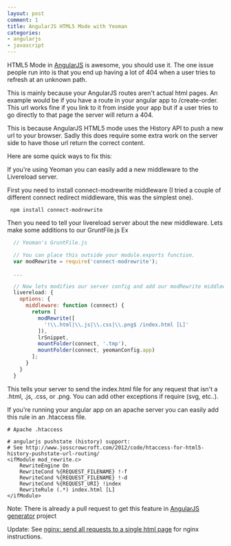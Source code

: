 ```yaml
---
layout: post
comment: 1
title: AngularJS HTML5 Mode with Yeoman
categories:
- angularjs
- javascript
---
```


HTML5 Mode in [AngularJS](http://angularjs.org) is awesome, you should use it. The one issue people run into
is that you end up having a lot of 404 when a user tries to refresh at an unknown path.

This is mainly because your AngularJS routes aren't actual html pages. An example would
be if you have a route in your angular app to /create-order. This url works fine if you
link to it from inside your app but if a user tries to go directly to that page the server
will return a 404.

This is because AngularJS HTML5 mode uses the History API to
push a new url to your browser. Sadly this does require some extra work on the server side
to have those url return the correct content.

Here are some quick ways to fix this:

If you're using Yeoman you can easily add a new middleware to the Livereload server.

First you need to install connect-modrewrite middleware (I tried a couple of different
connect redirect middleware, this was the simplest one).

```
 npm install connect-modrewrite
```

Then you need to tell your livereload server about the new middleware.
Lets make some additions to our GruntFile.js
Ex

```js
  // Yeoman's GruntFile.js

  // You can place this outside your module.exports function.
  var modRewrite = require('connect-modrewrite');

  ...

  // Now lets modifies our server config and add our modRewrite middleware.
  livereload: {
    options: {
      middleware: function (connect) {
        return [
          modRewrite([
            '!\\.html|\\.js|\\.css|\\.png$ /index.html [L]'
          ]),
          lrSnippet,
          mountFolder(connect, '.tmp'),
          mountFolder(connect, yeomanConfig.app)
        ];
      }
    }
  }
```

This tells your server to send the index.html file for any request that isn't a .html, .js, .css, or .png.
You can add other exceptions if require (svg, etc..).

If you're running your angular app on an apache server you can easily add this rule in an .htaccess file.

```
# Apache .htaccess

# angularjs pushstate (history) support:
# See http://www.josscrowcroft.com/2012/code/htaccess-for-html5-history-pushstate-url-routing/
<ifModule mod_rewrite.c>
    RewriteEngine On
    RewriteCond %{REQUEST_FILENAME} !-f
    RewriteCond %{REQUEST_FILENAME} !-d
    RewriteCond %{REQUEST_URI} !index
    RewriteRule (.*) index.html [L]
</ifModule>
```

Note: There is already a pull request to get this feature in [AngularJS generator](https://github.com/yeoman/generator-angular) project

Update:
 See [nginx: send all requests to a single html page](http://stackoverflow.com/questions/7027636/nginx-send-all-requests-to-a-single-html-page)
 for nginx instructions.
